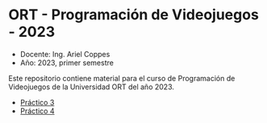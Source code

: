 # ORT - Programación de Videojuegos - 2023

* Docente: Ing. Ariel Coppes
* Año: 2023, primer semestre

Este repositorio contiene material para el curso de Programación de Videojuegos de la Universidad ORT del año 2023.

* [Práctico 3](Practico3/Readme.md)
* [Práctico 4](Practico4/Readme.md)
